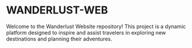 # WANDERLUST-WEB
Welcome to the Wanderlust Website repository! This project is a dynamic platform designed to inspire and assist travelers in exploring new destinations and planning their adventures.

